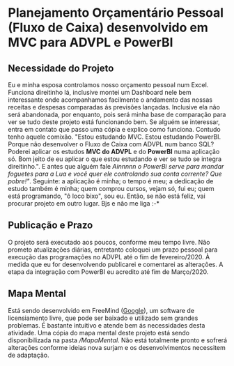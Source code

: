 # Planejamento Orçamentário Pessoal (Fluxo de Caixa) desenvolvido em MVC para ADVPL e PowerBI

## Necessidade do Projeto 
Eu e minha esposa controlamos nosso orçamento pessoal num Excel. Funciona direitinho lá, inclusive montei um Dashboard nele bem interessante onde acompanhamos facilmente o andamento das nossas receitas e despesas comparadas ás previsões lançadas. Inclusive ela não será abandonada, por enquanto, pois será minha base de comparação para ver se tudo deste projeto está funcionando bem. Se alguém se interessar, entra em contato que passo uma cópia e explico como funciona.
Contudo tenho aquele comixão. "Estou estudando MVC. Estou estudando PowerBI. Porque não desenvolver o Fluxo de Caixa com ADVPL num banco SQL? Poderei aplicar os estudos **MVC do ADVPL** e do **PowerBI** numa aplicação só. Bom jeito de eu aplicar o que estou estudando e ver se tudo se integra direitinho.". E antes que alguém fale *Ainnnnn o PowerBi serve para mandar foguetes para a Lua e você quer ele controlando sua conta corrente? Que pobre!"*. Seguinte: a aplicação é minha; o tempo é meu; a dedicação de estudo também é minha; quem comprou cursos, vejam só, fui eu; quem está programando, "ô loco bixo", sou eu. Então, se não está feliz, vai procurar projeto em outro lugar. Bjs e não me liga :-*

## Publicação e Prazo
O projeto será executado aos poucos, conforme meu tempo livre. Não prometo atualizações diárias, entretanto coloquei um prazo pessoal para execução das programações no ADVPL até o fim de fevereiro/2020. À medida que eu for desenvolvendo publicarei e comentarei as alterações. 
A etapa da integração com PowerBI eu acredito até fim de Março/2020.

## Mapa Mental
Está sendo desenvolvido em FreeMind ([Google](https://sourceforge.net/projects/freemind/)), um software de licensiamento livre, que pode ser baixado e utilizado sem grandes problemas. É bastante intuitivo e atende bem ás necessidades desta atividade.
Uma cópia do mapa mental deste projeto está sendo disponibilizada na pasta */MapaMental*. Não está totalmente pronto e sofrerá alterações conforme ideias nova surjam e os desenvolvimentos necessitem de adaptação.
